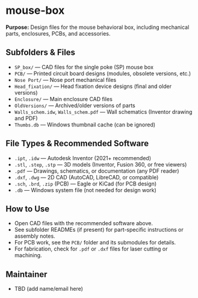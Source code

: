 # mouse-box

**Purpose:**
Design files for the mouse behavioral box, including mechanical parts, enclosures, PCBs, and accessories.

## Subfolders & Files

- `SP_box/` — CAD files for the single poke (SP) mouse box
- `PCB/` — Printed circuit board designs (modules, obsolete versions, etc.)
- `Nose Port/` — Nose port mechanical files
- `Head_fixation/` — Head fixation device designs (final and older versions)
- `Enclosure/` — Main enclosure CAD files
- `OldVersions/` — Archived/older versions of parts
- `Walls_schem.idw`, `Walls_schem.pdf` — Wall schematics (Inventor drawing and PDF)
- `Thumbs.db` — Windows thumbnail cache (can be ignored)

## File Types & Recommended Software

- `.ipt`, `.idw` — Autodesk Inventor (2021+ recommended)
- `.stl`, `.step`, `.stp` — 3D models (Inventor, Fusion 360, or free viewers)
- `.pdf` — Drawings, schematics, or documentation (any PDF reader)
- `.dxf`, `.dwg` — 2D CAD (AutoCAD, LibreCAD, or compatible)
- `.sch`, `.brd`, `.zip` (PCB) — Eagle or KiCad (for PCB design)
- `.db` — Windows system file (not needed for design work)

## How to Use

- Open CAD files with the recommended software above.
- See subfolder READMEs (if present) for part-specific instructions or assembly notes.
- For PCB work, see the `PCB/` folder and its submodules for details.
- For fabrication, check for `.pdf` or `.dxf` files for laser cutting or machining.

## Maintainer

- TBD (add name/email here) 
